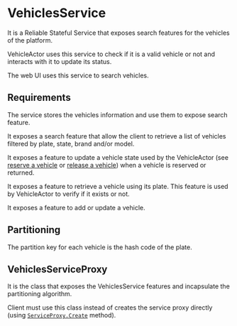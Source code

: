 # VehiclesService

It is a Reliable Stateful Service that exposes search features for the vehicles of the platform.

VehicleActor uses this service to check if it is a valid vehicle or not and interacts with it to update its status.

The web UI uses this service to search vehicles.

## Requirements
The service stores the vehicles information and use them to expose search feature.

It exposes a search feature that allow the client to retrieve a list of vehicles filtered by plate, state, brand and/or model.

It exposes a feature to update a vehicle state used by the VehicleActor (see [reserve a vehicle](Scenario-ReserveVehicle.md) or [release a vehicle](Scenario-ReleaseVehicle.md)) when a vehicle is reserved or returned.

It exposes a feature to retrieve a vehicle using its plate. This feature is used by VehicleActor to verify if it exists or not.

It exposes a feature to add or update a vehicle.

## Partitioning
The partition key for each vehicle is the hash code of the plate.

## VehiclesServiceProxy
It is the class that exposes the VehiclesService features and incapsulate the partitioning algorithm. 

Client must use this class instead of creates the service proxy directly (using <a href="https://docs.microsoft.com/en-us/dotnet/api/microsoft.servicefabric.services.remoting.client.serviceproxy.create?view=azure-dotnet#Microsoft_ServiceFabric_Services_Remoting_Client_ServiceProxy_Create__1_System_Uri_Microsoft_ServiceFabric_Services_Client_ServicePartitionKey_Microsoft_ServiceFabric_Services_Communication_Client_TargetReplicaSelector_System_String_" target="_blank">`ServiceProxy.Create`</a> method).